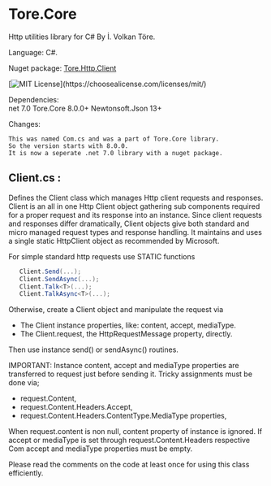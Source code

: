 # Tore.Core
Http utilities library for C# By İ. Volkan Töre.

Language: C#.

Nuget package: [Tore.Http.Client](https://www.nuget.org/packages/Tore.Http.Client/)

[![MIT License](https://img.shields.io/apm/l/atomic-design-ui.svg?)](https://choosealicense.com/licenses/mit/)

Dependencies: <br/>
net 7.0
Tore.Core 8.0.0+
Newtonsoft.Json 13+

Changes:
    
    This was named Com.cs and was a part of Tore.Core library.
    So the version starts with 8.0.0.
    It is now a seperate .net 7.0 library with a nuget package.


## Client.cs :
Defines the Client class which manages Http client requests and responses.
Client is an all in one Http Client object gathering sub components required for
a proper request and its response into an instance.
Since client requests and responses differ dramatically, 
Client objects give both standard and micro managed request types and response handling.
It maintains and uses a single static HttpClient object as recommended by Microsoft.

For simple standard http requests use STATIC functions 

```C#
   Client.Send(...);
   Client.SendAsync(...);
   Client.Talk<T>(...);
   Client.TalkAsync<T>(...);
```
Otherwise, create a Client object and manipulate the request via

   - The Client instance properties, like: content, accept, mediaType.
   - The Client.request, the HttpRequestMessage property, directly.

Then use instance send() or sendAsync() routines. 
  
IMPORTANT:
Instance content, accept and mediaType properties are transferred to request just before sending it.
Tricky assignments must be done via;
   - request.Content,
   - request.Content.Headers.Accept,
   - request.Content.Headers.ContentType.MediaType properties,
  
When request.content is non null, content property of instance is ignored.
If accept or mediaType is set through request.Content.Headers
respective Com accept and mediaType properties must be empty.  

Please read the comments on the code at least once for using this class efficiently.
